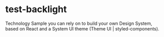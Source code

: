 # test-backlight
Technology Sample you can rely on to build your own Design System, based on React and a System UI theme (Theme UI | styled-components).
